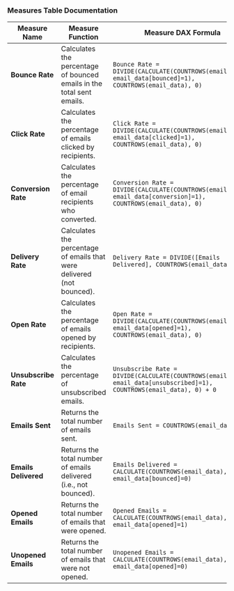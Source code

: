 

###  Measures Table Documentation

| **Measure Name**      | **Measure Function**                                               | **Measure DAX Formula**                                                                                                                                 |
|-----------------------|--------------------------------------------------------------------|--------------------------------------------------------------------------------------------------------------------------------------------------------|
| **Bounce Rate**        | Calculates the percentage of bounced emails in the total sent emails. | `Bounce Rate = DIVIDE(CALCULATE(COUNTROWS(email_data), email_data[bounced]=1), COUNTROWS(email_data), 0)`                                            |
| **Click Rate**         | Calculates the percentage of emails clicked by recipients.          | `Click Rate = DIVIDE(CALCULATE(COUNTROWS(email_data), email_data[clicked]=1), COUNTROWS(email_data), 0)`                                               |
| **Conversion Rate**    | Calculates the percentage of email recipients who converted.        | `Conversion Rate = DIVIDE(CALCULATE(COUNTROWS(email_data), email_data[conversion]=1), COUNTROWS(email_data), 0)`                                        |
| **Delivery Rate**      | Calculates the percentage of emails that were delivered (not bounced).| `Delivery Rate = DIVIDE([Emails Delivered], COUNTROWS(email_data), 0)`                                                                             
| **Open Rate**          | Calculates the percentage of emails opened by recipients.          | `Open Rate = DIVIDE(CALCULATE(COUNTROWS(email_data), email_data[opened]=1), COUNTROWS(email_data), 0)`                                                 |
| **Unsubscribe Rate**   | Calculates the percentage of unsubscribed emails.                   | `Unsubscribe Rate = DIVIDE(CALCULATE(COUNTROWS(email_data), email_data[unsubscribed]=1), COUNTROWS(email_data), 0) + 0`                             |
| **Emails Sent**        | Returns the total number of emails sent.                            | `Emails Sent = COUNTROWS(email_data)`                                                                                                                   |
| **Emails Delivered**   | Returns the total number of emails delivered (i.e., not bounced).  | `Emails Delivered = CALCULATE(COUNTROWS(email_data), email_data[bounced]=0)`                                                                         |
| **Opened Emails**      | Returns the total number of emails that were opened.               | `Opened Emails = CALCULATE(COUNTROWS(email_data), email_data[opened]=1)`                                                                               |
| **Unopened Emails**    | Returns the total number of emails that were not opened.           | `Unopened Emails = CALCULATE(COUNTROWS(email_data), email_data[opened]=0)`                                                                             |

